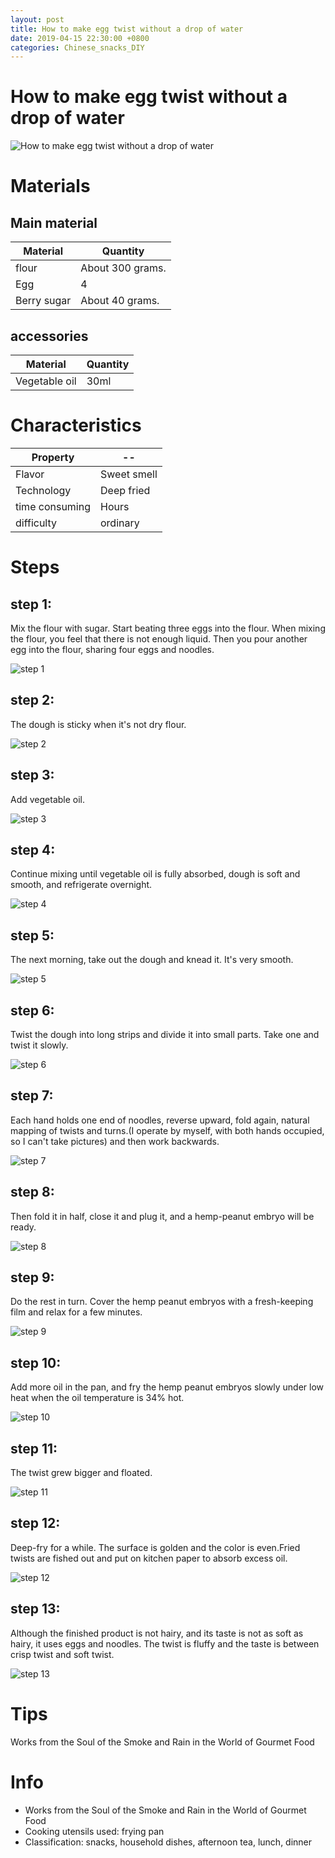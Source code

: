 ```yaml
---
layout: post
title: How to make egg twist without a drop of water
date: 2019-04-15 22:30:00 +0800
categories: Chinese_snacks_DIY
---
```


# How to make egg twist without a drop of water

![How to make egg twist without a drop of water]({{site.baseurl}}/img/432519/432519.jpg)

# Materials


## Main material

Material|Quantity
--|--
flour|About 300 grams.
Egg|4
Berry sugar|About 40 grams.

## accessories

Material|Quantity
--|--
Vegetable oil|30ml

# Characteristics

Property|--
--|--
Flavor|Sweet smell
Technology|Deep fried
time consuming|Hours
difficulty|ordinary

# Steps

## step 1:

Mix the flour with sugar. Start beating three eggs into the flour. When mixing the flour, you feel that there is not enough liquid. Then you pour another egg into the flour, sharing four eggs and noodles.

![step 1]({{site.baseurl}}/img/432519/1.jpg)

## step 2:

The dough is sticky when it's not dry flour.

![step 2]({{site.baseurl}}/img/432519/2.jpg)

## step 3:

Add vegetable oil.

![step 3]({{site.baseurl}}/img/432519/3.jpg)

## step 4:

Continue mixing until vegetable oil is fully absorbed, dough is soft and smooth, and refrigerate overnight.

![step 4]({{site.baseurl}}/img/432519/4.jpg)

## step 5:

The next morning, take out the dough and knead it. It's very smooth.

![step 5]({{site.baseurl}}/img/432519/5.jpg)

## step 6:

Twist the dough into long strips and divide it into small parts. Take one and twist it slowly.

![step 6]({{site.baseurl}}/img/432519/6.jpg)

## step 7:

Each hand holds one end of noodles, reverse upward, fold again, natural mapping of twists and turns.(I operate by myself, with both hands occupied, so I can't take pictures) and then work backwards.

![step 7]({{site.baseurl}}/img/432519/7.jpg)

## step 8:

Then fold it in half, close it and plug it, and a hemp-peanut embryo will be ready.

![step 8]({{site.baseurl}}/img/432519/8.jpg)

## step 9:

Do the rest in turn. Cover the hemp peanut embryos with a fresh-keeping film and relax for a few minutes.

![step 9]({{site.baseurl}}/img/432519/9.jpg)

## step 10:

Add more oil in the pan, and fry the hemp peanut embryos slowly under low heat when the oil temperature is 34% hot.

![step 10]({{site.baseurl}}/img/432519/10.jpg)

## step 11:

The twist grew bigger and floated.

![step 11]({{site.baseurl}}/img/432519/11.jpg)

## step 12:

Deep-fry for a while. The surface is golden and the color is even.Fried twists are fished out and put on kitchen paper to absorb excess oil.

![step 12]({{site.baseurl}}/img/432519/12.jpg)

## step 13:

Although the finished product is not hairy, and its taste is not as soft as hairy, it uses eggs and noodles. The twist is fluffy and the taste is between crisp twist and soft twist.

![step 13]({{site.baseurl}}/img/432519/13.jpg)

# Tips

Works from the Soul of the Smoke and Rain in the World of Gourmet Food

# Info

- Works from the Soul of the Smoke and Rain in the World of Gourmet Food
- Cooking utensils used: frying pan
- Classification: snacks, household dishes, afternoon tea, lunch, dinner